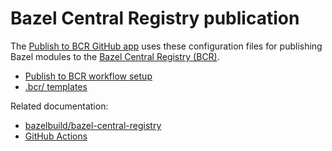 # Bazel Central Registry publication

The [Publish to BCR GitHub app](https://github.com/bazel-contrib/publish-to-bcr)
uses these configuration files for publishing Bazel modules to the [Bazel
Central Registry (BCR)](https://registry.bazel.build/).

- [Publish to BCR workflow setup](
    https://github.com/bazel-contrib/publish-to-bcr/tree/main/README.md#setup)
- [.bcr/ templates](
    https://github.com/bazel-contrib/publish-to-bcr/tree/main/templates)

Related documentation:

- [bazelbuild/bazel-central-registry](
    https://github.com/bazelbuild/bazel-central-registry)
- [GitHub Actions](https://docs.github.com/actions)
